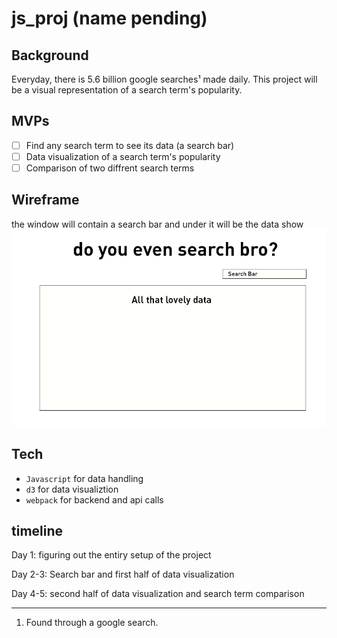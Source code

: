 # js_proj (name pending)

## Background
Everyday, there is 5.6 billion google searches¹ made daily. This project will be a visual representation of a search term's popularity.

## MVPs
- [ ] Find any search term to see its data (a search bar)
- [ ] Data visualization of a search term's popularity
- [ ] Comparison of two diffrent search terms

## Wireframe
the window will contain a search bar and under it will be the data show
![Image of Wireframe](https://github.com/ROTBOW/js_proj/blob/main/assets/images/wireframe.png)


## Tech

* `Javascript` for data handling
* `d3` for data visualiztion
* `webpack` for backend and api calls

## timeline

Day 1: figuring out the entiry setup of the project

Day 2-3: Search bar and first half of data visualization

Day 4-5: second half of data visualization and search term comparison




---
1. Found through a google search.
